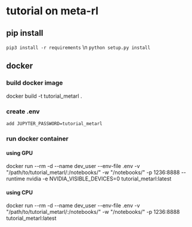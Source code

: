 # tutorial on meta-rl

## pip install
`pip3 install -r requirements` \n
`python setup.py install`

## docker
### build docker image
docker build -t tutorial_metarl .
### create .env
`add JUPYTER_PASSWORD=tutorial_metarl`
### run docker container
#### using GPU
docker run --rm -d --name dev_user --env-file .env -v "/path/to/tutorial_metarl/:/notebooks/" -w "/notebooks/" -p 1236:8888  --runtime nvidia -e NVIDIA_VISIBLE_DEVICES=0 tutorial_metarl:latest
#### using CPU
docker run --rm -d --name dev_user --env-file .env -v "/path/to/tutorial_metarl/:/notebooks/" -w "/notebooks/" -p 1236:8888  tutorial_metarl:latest

